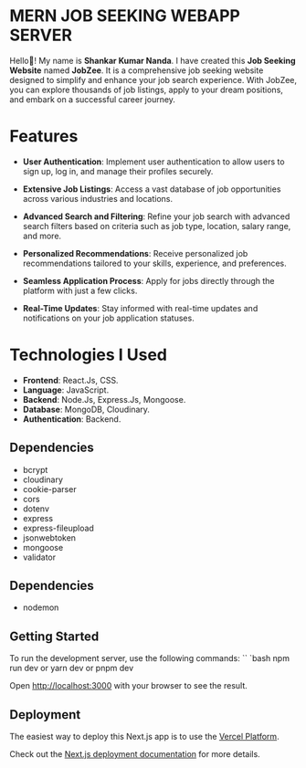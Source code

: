 ﻿# MERN JOB SEEKING WEBAPP SERVER

Hello👋! My name is **Shankar Kumar Nanda**. I have created this **Job Seeking Website** named **JobZee**. It is a comprehensive job seeking website designed to simplify and enhance your job search experience. With JobZee, you can explore thousands of job listings, apply to your dream positions, and embark on a successful career journey.


# Features

- **User Authentication**: Implement user authentication to allow users to sign up, log in, and manage their profiles securely.

-   **Extensive Job Listings**: Access a vast database of job opportunities across various industries and locations.

-   **Advanced Search and Filtering**: Refine your job search with advanced search filters based on criteria such as job type, location, salary range, and more.

-   **Personalized Recommendations**: Receive personalized job recommendations tailored to your skills, experience, and preferences.

-   **Seamless Application Process**: Apply for jobs directly through the platform with just a few clicks.

-   **Real-Time Updates**: Stay informed with real-time updates and notifications on your job application statuses.

# Technologies I Used

-   **Frontend**: React.Js, CSS.
-   **Language**: JavaScript.
-   **Backend**: Node.Js, Express.Js, Mongoose.
-   **Database**: MongoDB, Cloudinary.
-   **Authentication**: Backend.

## Dependencies

- bcrypt
- cloudinary
- cookie-parser
- cors
- dotenv
- express
- express-fileupload
- jsonwebtoken
- mongoose
- validator

## Dependencies
- nodemon

## Getting Started

 To run the development server, use the following commands: 
 `` `bash 
 npm run dev 
 or 
 yarn dev 
 or 
 pnpm dev
 
Open [http://localhost:3000](http://localhost:3000/) with your browser to see the result.

## Deployment

The easiest way to deploy this Next.js app is to use the [Vercel Platform](https://vercel.com/).

Check out the [Next.js deployment documentation](https://nextjs.org/docs/deployment) for more details.
